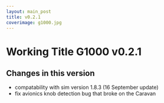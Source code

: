 ```yaml
---
layout: main_post
title: v0.2.1
coverimage: g1000.jpg
---
```

# Working Title G1000 v0.2.1
## Changes in this version

* compatability with sim version 1.8.3 (16 September update)
* fix avionics knob detection bug that broke on the Caravan